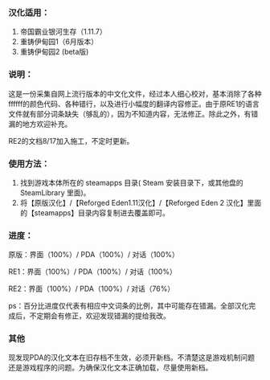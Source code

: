 ### 汉化适用：

1. 帝国霸业银河生存（1.11.7）
2. 重铸伊甸园1（6月版本）
3. 重铸伊甸园2 (beta版)

### 说明：

这是一份采集自网上流行版本的中文化文件，经过本人细心校对，基本消除了各种ffffff的颜色代码、各种错行，以及进行小幅度的翻译内容修正。由于原RE1的语言文件就有部分词条缺失（够乱的），因为不知道内容，无法修正。除此之外，有错漏的地方欢迎补充。

RE2的文档8/17加入施工，不定时更新。

### 使用方法：

1. 找到游戏本体所在的 steamapps 目录( Steam 安装目录下，或其他盘的 SteamLibrary 里面)。
2. 将【原版汉化】/【Reforged Eden1.11汉化】/【Reforged Eden 2 汉化】里面的【steamapps】目录内容复制进去覆盖即可。

### 进度：

原版：界面（100%）/ PDA（100%）/ 对话（100%）

RE1：界面（100%）/ PDA（100%）/ 对话（100%）

RE2：界面（100%）/ PDA（100%）/ 对话（76%）

ps：百分比进度仅代表有相应中文词条的比例，其中可能存在错漏。全部汉化完成后，不定期会有修正，欢迎发现错漏的提给我改。

### 其他

现发现PDA的汉化文本在旧存档不生效，必须开新档。不清楚这是游戏机制问题还是游戏程序的问题。为确保汉化文本正确加载，尽量使用新档。